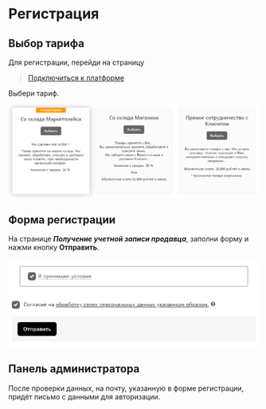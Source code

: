 # Регистрация

## Выбор тарифа

Для регистрации, перейди на страницу

> [Подключиться к платформе](https://saint-place.ru/pricing/)

Выбери тариф.

![Architecture of VuePress](../assets/img/tariffs.png)

## Форма регистрации

На странице **_Получение учетной записи продавца_**, заполни форму и нажми кнопку **Отправить**.

![Тарифы](../assets/img/registration.png)

## Панель администратора

После проверки данных, на почту, указанную в форме регистрации, придёт письмо с данными для авторизации.